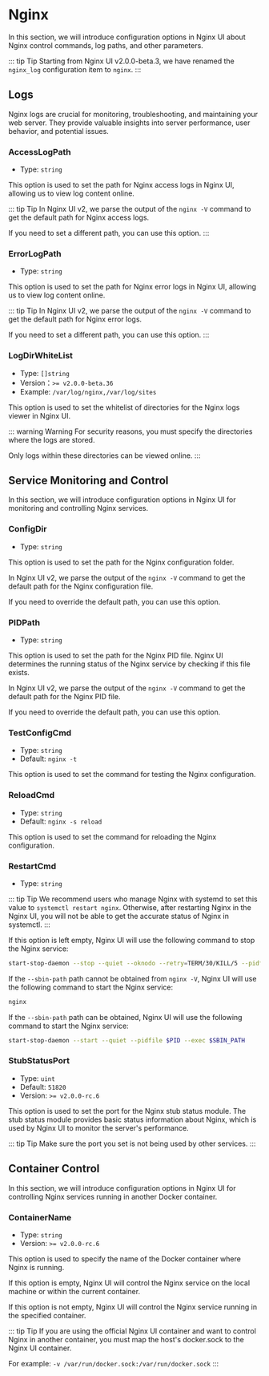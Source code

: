 # Nginx

In this section, we will introduce configuration options in Nginx UI about Nginx control commands, log paths, and other parameters.

::: tip Tip
Starting from Nginx UI v2.0.0-beta.3, we have renamed the `nginx_log` configuration item to `nginx`.
:::

## Logs
Nginx logs are crucial for monitoring, troubleshooting, and maintaining your web server. They provide valuable insights into server performance, user behavior, and potential issues.

### AccessLogPath

- Type: `string`

This option is used to set the path for Nginx access logs in Nginx UI, allowing us to view log content online.

::: tip Tip
In Nginx UI v2, we parse the output of the `nginx -V` command to get the default path for Nginx access logs.

If you need to set a different path, you can use this option.
:::

### ErrorLogPath

- Type: `string`

This option is used to set the path for Nginx error logs in Nginx UI, allowing us to view log content online.

::: tip Tip
In Nginx UI v2, we parse the output of the `nginx -V` command to get the default path for Nginx error logs.

If you need to set a different path, you can use this option.
:::

### LogDirWhiteList

- Type: `[]string`
- Version：`>= v2.0.0-beta.36`
- Example: `/var/log/nginx,/var/log/sites`

This option is used to set the whitelist of directories for the Nginx logs viewer in Nginx UI.

::: warning Warning
For security reasons, you must specify the directories where the logs are stored. 

Only logs within these directories can be viewed online.
:::

## Service Monitoring and Control

In this section, we will introduce configuration options in Nginx UI for monitoring and controlling Nginx services.

### ConfigDir
- Type: `string`

This option is used to set the path for the Nginx configuration folder.

In Nginx UI v2, we parse the output of the `nginx -V` command to get the default path for the Nginx configuration file.

If you need to override the default path, you can use this option.

### PIDPath
- Type: `string`

This option is used to set the path for the Nginx PID file. Nginx UI determines the running status of the Nginx service by checking if this file exists.

In Nginx UI v2, we parse the output of the `nginx -V` command to get the default path for the Nginx PID file.

If you need to override the default path, you can use this option.

### TestConfigCmd
- Type: `string`
- Default: `nginx -t`

This option is used to set the command for testing the Nginx configuration.

### ReloadCmd
- Type: `string`
- Default: `nginx -s reload`

This option is used to set the command for reloading the Nginx configuration.

### RestartCmd
- Type: `string`

::: tip Tip
We recommend users who manage Nginx with systemd to set this value to `systemctl restart nginx`.
Otherwise, after restarting Nginx in the Nginx UI, you will not be able to get the accurate status of Nginx in systemctl.
:::

If this option is left empty, Nginx UI will use the following command to stop the Nginx service:

```bash
start-stop-daemon --stop --quiet --oknodo --retry=TERM/30/KILL/5 --pidfile $PID
```

If the `--sbin-path` path cannot be obtained from `nginx -V`, Nginx UI will use the following command to start the Nginx service:

```bash
nginx
```

If the `--sbin-path` path can be obtained, Nginx UI will use the following command to start the Nginx service:

```bash
start-stop-daemon --start --quiet --pidfile $PID --exec $SBIN_PATH
```

### StubStatusPort
- Type: `uint`
- Default: `51820`
- Version: `>= v2.0.0-rc.6`

This option is used to set the port for the Nginx stub status module. The stub status module provides basic status information about Nginx, which is used by Nginx UI to monitor the server's performance.

::: tip Tip
Make sure the port you set is not being used by other services.
:::

## Container Control

In this section, we will introduce configuration options in Nginx UI for controlling Nginx services running in another Docker container.

### ContainerName
- Type: `string`
- Version: `>= v2.0.0-rc.6`

This option is used to specify the name of the Docker container where Nginx is running.

If this option is empty, Nginx UI will control the Nginx service on the local machine or within the current container.

If this option is not empty, Nginx UI will control the Nginx service running in the specified container.

::: tip Tip
If you are using the official Nginx UI container and want to control Nginx in another container, you must map the host's docker.sock to the Nginx UI container.

For example: `-v /var/run/docker.sock:/var/run/docker.sock`
:::
